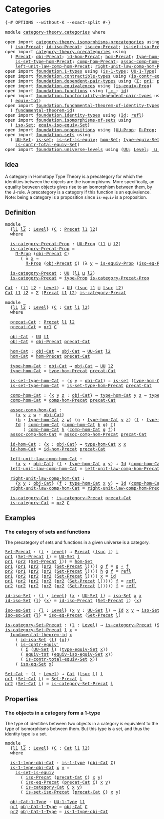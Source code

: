 # Categories

<pre class="Agda"><a id="23" class="Symbol">{-#</a> <a id="27" class="Keyword">OPTIONS</a> <a id="35" class="Pragma">--without-K</a> <a id="47" class="Pragma">--exact-split</a> <a id="61" class="Symbol">#-}</a>

<a id="66" class="Keyword">module</a> <a id="73" href="category-theory.categories.html" class="Module">category-theory.categories</a> <a id="100" class="Keyword">where</a>

<a id="107" class="Keyword">open</a> <a id="112" class="Keyword">import</a> <a id="119" href="category-theory.isomorphisms-precategories.html" class="Module">category-theory.isomorphisms-precategories</a> <a id="162" class="Keyword">using</a>
  <a id="170" class="Symbol">(</a> <a id="172" href="category-theory.isomorphisms-precategories.html#3057" class="Function">iso-Precat</a><a id="182" class="Symbol">;</a> <a id="184" href="category-theory.isomorphisms-precategories.html#4737" class="Function">id-iso-Precat</a><a id="197" class="Symbol">;</a> <a id="199" href="category-theory.isomorphisms-precategories.html#5178" class="Function">iso-eq-Precat</a><a id="212" class="Symbol">;</a> <a id="214" href="category-theory.isomorphisms-precategories.html#6041" class="Function">is-set-iso-Precat</a><a id="231" class="Symbol">)</a>
<a id="233" class="Keyword">open</a> <a id="238" class="Keyword">import</a> <a id="245" href="category-theory.precategories.html" class="Module">category-theory.precategories</a> <a id="275" class="Keyword">using</a>
  <a id="283" class="Symbol">(</a> <a id="285" href="category-theory.precategories.html#2242" class="Function">Precat</a><a id="291" class="Symbol">;</a> <a id="293" href="category-theory.precategories.html#2555" class="Function">obj-Precat</a><a id="303" class="Symbol">;</a> <a id="305" href="category-theory.precategories.html#3833" class="Function">id-hom-Precat</a><a id="318" class="Symbol">;</a> <a id="320" href="category-theory.precategories.html#2600" class="Function">hom-Precat</a><a id="330" class="Symbol">;</a> <a id="332" href="category-theory.precategories.html#2674" class="Function">type-hom-Precat</a><a id="347" class="Symbol">;</a>
    <a id="353" href="category-theory.precategories.html#2772" class="Function">is-set-type-hom-Precat</a><a id="375" class="Symbol">;</a> <a id="377" href="category-theory.precategories.html#3056" class="Function">comp-hom-Precat</a><a id="392" class="Symbol">;</a> <a id="394" href="category-theory.precategories.html#3381" class="Function">assoc-comp-hom-Precat</a><a id="415" class="Symbol">;</a>
    <a id="421" href="category-theory.precategories.html#3936" class="Function">left-unit-law-comp-hom-Precat</a><a id="450" class="Symbol">;</a> <a id="452" href="category-theory.precategories.html#4126" class="Function">right-unit-law-comp-hom-Precat</a><a id="482" class="Symbol">)</a>
<a id="484" class="Keyword">open</a> <a id="489" class="Keyword">import</a> <a id="496" href="foundation.1-types.html" class="Module">foundation.1-types</a> <a id="515" class="Keyword">using</a> <a id="521" class="Symbol">(</a><a id="522" href="foundation-core.1-types.html#654" class="Function">is-1-type</a><a id="531" class="Symbol">;</a> <a id="533" href="foundation-core.1-types.html#720" class="Function">UU-1-Type</a><a id="542" class="Symbol">)</a>
<a id="544" class="Keyword">open</a> <a id="549" class="Keyword">import</a> <a id="556" href="foundation.contractible-types.html" class="Module">foundation.contractible-types</a> <a id="586" class="Keyword">using</a> <a id="592" class="Symbol">(</a><a id="593" href="foundation-core.contractible-types.html#3806" class="Function">is-contr-equiv&#39;</a><a id="608" class="Symbol">)</a>
<a id="610" class="Keyword">open</a> <a id="615" class="Keyword">import</a> <a id="622" href="foundation.dependent-pair-types.html" class="Module">foundation.dependent-pair-types</a> <a id="654" class="Keyword">using</a> <a id="660" class="Symbol">(</a><a id="661" href="foundation-core.dependent-pair-types.html#502" class="Record">Σ</a><a id="662" class="Symbol">;</a> <a id="664" href="foundation-core.dependent-pair-types.html#592" class="Field">pr1</a><a id="667" class="Symbol">;</a> <a id="669" href="foundation-core.dependent-pair-types.html#604" class="Field">pr2</a><a id="672" class="Symbol">)</a>
<a id="674" class="Keyword">open</a> <a id="679" class="Keyword">import</a> <a id="686" href="foundation.equivalences.html" class="Module">foundation.equivalences</a> <a id="710" class="Keyword">using</a> <a id="716" class="Symbol">(</a><a id="717" href="foundation.equivalences.html#12381" class="Function">is-equiv-Prop</a><a id="730" class="Symbol">)</a>
<a id="732" class="Keyword">open</a> <a id="737" class="Keyword">import</a> <a id="744" href="foundation.functions.html" class="Module">foundation.functions</a> <a id="765" class="Keyword">using</a> <a id="771" class="Symbol">(</a><a id="772" href="foundation-core.functions.html#407" class="Function Operator">_∘_</a><a id="775" class="Symbol">;</a> <a id="777" href="foundation-core.functions.html#309" class="Function">id</a><a id="779" class="Symbol">)</a>
<a id="781" class="Keyword">open</a> <a id="786" class="Keyword">import</a> <a id="793" href="foundation.functoriality-dependent-pair-types.html" class="Module">foundation.functoriality-dependent-pair-types</a> <a id="839" class="Keyword">using</a>
  <a id="847" class="Symbol">(</a> <a id="849" href="foundation-core.functoriality-dependent-pair-types.html#6804" class="Function">equiv-tot</a><a id="858" class="Symbol">)</a>
<a id="860" class="Keyword">open</a> <a id="865" class="Keyword">import</a> <a id="872" href="foundation.fundamental-theorem-of-identity-types.html" class="Module">foundation.fundamental-theorem-of-identity-types</a> <a id="921" class="Keyword">using</a>
  <a id="929" class="Symbol">(</a> <a id="931" href="foundation-core.fundamental-theorem-of-identity-types.html#1888" class="Function">fundamental-theorem-id</a><a id="953" class="Symbol">)</a>
<a id="955" class="Keyword">open</a> <a id="960" class="Keyword">import</a> <a id="967" href="foundation.identity-types.html" class="Module">foundation.identity-types</a> <a id="993" class="Keyword">using</a> <a id="999" class="Symbol">(</a><a id="1000" href="foundation-core.identity-types.html#641" class="Datatype">Id</a><a id="1002" class="Symbol">;</a> <a id="1004" href="foundation-core.identity-types.html#694" class="InductiveConstructor">refl</a><a id="1008" class="Symbol">)</a>
<a id="1010" class="Keyword">open</a> <a id="1015" class="Keyword">import</a> <a id="1022" href="foundation.isomorphisms-of-sets.html" class="Module">foundation.isomorphisms-of-sets</a> <a id="1054" class="Keyword">using</a>
  <a id="1062" class="Symbol">(</a> <a id="1064" href="foundation.isomorphisms-of-sets.html#1361" class="Function">iso-Set</a><a id="1071" class="Symbol">;</a> <a id="1073" href="foundation.isomorphisms-of-sets.html#3013" class="Function">equiv-iso-equiv-Set</a><a id="1092" class="Symbol">)</a>
<a id="1094" class="Keyword">open</a> <a id="1099" class="Keyword">import</a> <a id="1106" href="foundation.propositions.html" class="Module">foundation.propositions</a> <a id="1130" class="Keyword">using</a> <a id="1136" class="Symbol">(</a><a id="1137" href="foundation-core.propositions.html#1380" class="Function">UU-Prop</a><a id="1144" class="Symbol">;</a> <a id="1146" href="foundation-core.propositions.html#6683" class="Function">Π-Prop</a><a id="1152" class="Symbol">;</a> <a id="1154" href="foundation-core.propositions.html#1482" class="Function">type-Prop</a><a id="1163" class="Symbol">)</a>
<a id="1165" class="Keyword">open</a> <a id="1170" class="Keyword">import</a> <a id="1177" href="foundation.sets.html" class="Module">foundation.sets</a> <a id="1193" class="Keyword">using</a>
  <a id="1201" class="Symbol">(</a> <a id="1203" href="foundation-core.sets.html#1177" class="Function">UU-Set</a><a id="1209" class="Symbol">;</a> <a id="1211" href="foundation-core.sets.html#1099" class="Function">is-set</a><a id="1217" class="Symbol">;</a> <a id="1219" href="foundation-core.sets.html#3234" class="Function">is-set-is-equiv</a><a id="1234" class="Symbol">;</a> <a id="1236" href="foundation.sets.html#3908" class="Function">hom-Set</a><a id="1243" class="Symbol">;</a> <a id="1245" href="foundation.sets.html#4543" class="Function">type-equiv-Set</a><a id="1259" class="Symbol">;</a>
    <a id="1265" href="foundation.sets.html#5028" class="Function">is-contr-total-equiv-Set</a><a id="1289" class="Symbol">)</a>
<a id="1291" class="Keyword">open</a> <a id="1296" class="Keyword">import</a> <a id="1303" href="foundation.universe-levels.html" class="Module">foundation.universe-levels</a> <a id="1330" class="Keyword">using</a> <a id="1336" class="Symbol">(</a><a id="1337" href="foundation-core.universe-levels.html#222" class="Primitive">UU</a><a id="1339" class="Symbol">;</a> <a id="1341" href="Agda.Primitive.html#597" class="Postulate">Level</a><a id="1346" class="Symbol">;</a> <a id="1348" href="Agda.Primitive.html#810" class="Primitive Operator">_⊔_</a><a id="1351" class="Symbol">;</a> <a id="1353" href="Agda.Primitive.html#780" class="Primitive">lsuc</a><a id="1357" class="Symbol">)</a>
</pre>
## Idea

A category in Homotopy Type Theory is a precategory for which the identities between the objects are the isomorphisms. More specifically, an equality between objects gives rise to an isomorphism between them, by the J-rule. A precategory is a category if this function is an equivalence. Note: being a category is a proposition since `is-equiv` is a proposition.

## Definition

<pre class="Agda"><a id="1760" class="Keyword">module</a> <a id="1767" href="category-theory.categories.html#1767" class="Module">_</a>
  <a id="1771" class="Symbol">{</a><a id="1772" href="category-theory.categories.html#1772" class="Bound">l1</a> <a id="1775" href="category-theory.categories.html#1775" class="Bound">l2</a> <a id="1778" class="Symbol">:</a> <a id="1780" href="Agda.Primitive.html#597" class="Postulate">Level</a><a id="1785" class="Symbol">}</a> <a id="1787" class="Symbol">(</a><a id="1788" href="category-theory.categories.html#1788" class="Bound">C</a> <a id="1790" class="Symbol">:</a> <a id="1792" href="category-theory.precategories.html#2242" class="Function">Precat</a> <a id="1799" href="category-theory.categories.html#1772" class="Bound">l1</a> <a id="1802" href="category-theory.categories.html#1775" class="Bound">l2</a><a id="1804" class="Symbol">)</a>
  <a id="1808" class="Keyword">where</a>

  <a id="1817" href="category-theory.categories.html#1817" class="Function">is-category-Precat-Prop</a> <a id="1841" class="Symbol">:</a> <a id="1843" href="foundation-core.propositions.html#1380" class="Function">UU-Prop</a> <a id="1851" class="Symbol">(</a><a id="1852" href="category-theory.categories.html#1772" class="Bound">l1</a> <a id="1855" href="Agda.Primitive.html#810" class="Primitive Operator">⊔</a> <a id="1857" href="category-theory.categories.html#1775" class="Bound">l2</a><a id="1859" class="Symbol">)</a>
  <a id="1863" href="category-theory.categories.html#1817" class="Function">is-category-Precat-Prop</a> <a id="1887" class="Symbol">=</a>
    <a id="1893" href="foundation-core.propositions.html#6683" class="Function">Π-Prop</a> <a id="1900" class="Symbol">(</a><a id="1901" href="category-theory.precategories.html#2555" class="Function">obj-Precat</a> <a id="1912" href="category-theory.categories.html#1788" class="Bound">C</a><a id="1913" class="Symbol">)</a>
      <a id="1921" class="Symbol">(</a> <a id="1923" class="Symbol">λ</a> <a id="1925" href="category-theory.categories.html#1925" class="Bound">x</a> <a id="1927" class="Symbol">→</a>
        <a id="1937" href="foundation-core.propositions.html#6683" class="Function">Π-Prop</a> <a id="1944" class="Symbol">(</a><a id="1945" href="category-theory.precategories.html#2555" class="Function">obj-Precat</a> <a id="1956" href="category-theory.categories.html#1788" class="Bound">C</a><a id="1957" class="Symbol">)</a> <a id="1959" class="Symbol">(λ</a> <a id="1962" href="category-theory.categories.html#1962" class="Bound">y</a> <a id="1964" class="Symbol">→</a> <a id="1966" href="foundation.equivalences.html#12381" class="Function">is-equiv-Prop</a> <a id="1980" class="Symbol">(</a><a id="1981" href="category-theory.isomorphisms-precategories.html#5178" class="Function">iso-eq-Precat</a> <a id="1995" href="category-theory.categories.html#1788" class="Bound">C</a> <a id="1997" href="category-theory.categories.html#1925" class="Bound">x</a> <a id="1999" href="category-theory.categories.html#1962" class="Bound">y</a><a id="2000" class="Symbol">)))</a>

  <a id="2007" href="category-theory.categories.html#2007" class="Function">is-category-Precat</a> <a id="2026" class="Symbol">:</a> <a id="2028" href="foundation-core.universe-levels.html#222" class="Primitive">UU</a> <a id="2031" class="Symbol">(</a><a id="2032" href="category-theory.categories.html#1772" class="Bound">l1</a> <a id="2035" href="Agda.Primitive.html#810" class="Primitive Operator">⊔</a> <a id="2037" href="category-theory.categories.html#1775" class="Bound">l2</a><a id="2039" class="Symbol">)</a>
  <a id="2043" href="category-theory.categories.html#2007" class="Function">is-category-Precat</a> <a id="2062" class="Symbol">=</a> <a id="2064" href="foundation-core.propositions.html#1482" class="Function">type-Prop</a> <a id="2074" href="category-theory.categories.html#1817" class="Function">is-category-Precat-Prop</a>

<a id="Cat"></a><a id="2099" href="category-theory.categories.html#2099" class="Function">Cat</a> <a id="2103" class="Symbol">:</a> <a id="2105" class="Symbol">(</a><a id="2106" href="category-theory.categories.html#2106" class="Bound">l1</a> <a id="2109" href="category-theory.categories.html#2109" class="Bound">l2</a> <a id="2112" class="Symbol">:</a> <a id="2114" href="Agda.Primitive.html#597" class="Postulate">Level</a><a id="2119" class="Symbol">)</a> <a id="2121" class="Symbol">→</a> <a id="2123" href="foundation-core.universe-levels.html#222" class="Primitive">UU</a> <a id="2126" class="Symbol">(</a><a id="2127" href="Agda.Primitive.html#780" class="Primitive">lsuc</a> <a id="2132" href="category-theory.categories.html#2106" class="Bound">l1</a> <a id="2135" href="Agda.Primitive.html#810" class="Primitive Operator">⊔</a> <a id="2137" href="Agda.Primitive.html#780" class="Primitive">lsuc</a> <a id="2142" href="category-theory.categories.html#2109" class="Bound">l2</a><a id="2144" class="Symbol">)</a>
<a id="2146" href="category-theory.categories.html#2099" class="Function">Cat</a> <a id="2150" href="category-theory.categories.html#2150" class="Bound">l1</a> <a id="2153" href="category-theory.categories.html#2153" class="Bound">l2</a> <a id="2156" class="Symbol">=</a> <a id="2158" href="foundation-core.dependent-pair-types.html#502" class="Record">Σ</a> <a id="2160" class="Symbol">(</a><a id="2161" href="category-theory.precategories.html#2242" class="Function">Precat</a> <a id="2168" href="category-theory.categories.html#2150" class="Bound">l1</a> <a id="2171" href="category-theory.categories.html#2153" class="Bound">l2</a><a id="2173" class="Symbol">)</a> <a id="2175" href="category-theory.categories.html#2007" class="Function">is-category-Precat</a>

<a id="2195" class="Keyword">module</a> <a id="2202" href="category-theory.categories.html#2202" class="Module">_</a>
  <a id="2206" class="Symbol">{</a><a id="2207" href="category-theory.categories.html#2207" class="Bound">l1</a> <a id="2210" href="category-theory.categories.html#2210" class="Bound">l2</a> <a id="2213" class="Symbol">:</a> <a id="2215" href="Agda.Primitive.html#597" class="Postulate">Level</a><a id="2220" class="Symbol">}</a> <a id="2222" class="Symbol">(</a><a id="2223" href="category-theory.categories.html#2223" class="Bound">C</a> <a id="2225" class="Symbol">:</a> <a id="2227" href="category-theory.categories.html#2099" class="Function">Cat</a> <a id="2231" href="category-theory.categories.html#2207" class="Bound">l1</a> <a id="2234" href="category-theory.categories.html#2210" class="Bound">l2</a><a id="2236" class="Symbol">)</a>
  <a id="2240" class="Keyword">where</a>

  <a id="2249" href="category-theory.categories.html#2249" class="Function">precat-Cat</a> <a id="2260" class="Symbol">:</a> <a id="2262" href="category-theory.precategories.html#2242" class="Function">Precat</a> <a id="2269" href="category-theory.categories.html#2207" class="Bound">l1</a> <a id="2272" href="category-theory.categories.html#2210" class="Bound">l2</a>
  <a id="2277" href="category-theory.categories.html#2249" class="Function">precat-Cat</a> <a id="2288" class="Symbol">=</a> <a id="2290" href="foundation-core.dependent-pair-types.html#592" class="Field">pr1</a> <a id="2294" href="category-theory.categories.html#2223" class="Bound">C</a>

  <a id="2299" href="category-theory.categories.html#2299" class="Function">obj-Cat</a> <a id="2307" class="Symbol">:</a> <a id="2309" href="foundation-core.universe-levels.html#222" class="Primitive">UU</a> <a id="2312" href="category-theory.categories.html#2207" class="Bound">l1</a>
  <a id="2317" href="category-theory.categories.html#2299" class="Function">obj-Cat</a> <a id="2325" class="Symbol">=</a> <a id="2327" href="category-theory.precategories.html#2555" class="Function">obj-Precat</a> <a id="2338" href="category-theory.categories.html#2249" class="Function">precat-Cat</a>

  <a id="2352" href="category-theory.categories.html#2352" class="Function">hom-Cat</a> <a id="2360" class="Symbol">:</a> <a id="2362" href="category-theory.categories.html#2299" class="Function">obj-Cat</a> <a id="2370" class="Symbol">→</a> <a id="2372" href="category-theory.categories.html#2299" class="Function">obj-Cat</a> <a id="2380" class="Symbol">→</a> <a id="2382" href="foundation-core.sets.html#1177" class="Function">UU-Set</a> <a id="2389" href="category-theory.categories.html#2210" class="Bound">l2</a>
  <a id="2394" href="category-theory.categories.html#2352" class="Function">hom-Cat</a> <a id="2402" class="Symbol">=</a> <a id="2404" href="category-theory.precategories.html#2600" class="Function">hom-Precat</a> <a id="2415" href="category-theory.categories.html#2249" class="Function">precat-Cat</a>

  <a id="2429" href="category-theory.categories.html#2429" class="Function">type-hom-Cat</a> <a id="2442" class="Symbol">:</a> <a id="2444" href="category-theory.categories.html#2299" class="Function">obj-Cat</a> <a id="2452" class="Symbol">→</a> <a id="2454" href="category-theory.categories.html#2299" class="Function">obj-Cat</a> <a id="2462" class="Symbol">→</a> <a id="2464" href="foundation-core.universe-levels.html#222" class="Primitive">UU</a> <a id="2467" href="category-theory.categories.html#2210" class="Bound">l2</a>
  <a id="2472" href="category-theory.categories.html#2429" class="Function">type-hom-Cat</a> <a id="2485" class="Symbol">=</a> <a id="2487" href="category-theory.precategories.html#2674" class="Function">type-hom-Precat</a> <a id="2503" href="category-theory.categories.html#2249" class="Function">precat-Cat</a>

  <a id="2517" href="category-theory.categories.html#2517" class="Function">is-set-type-hom-Cat</a> <a id="2537" class="Symbol">:</a> <a id="2539" class="Symbol">(</a><a id="2540" href="category-theory.categories.html#2540" class="Bound">x</a> <a id="2542" href="category-theory.categories.html#2542" class="Bound">y</a> <a id="2544" class="Symbol">:</a> <a id="2546" href="category-theory.categories.html#2299" class="Function">obj-Cat</a><a id="2553" class="Symbol">)</a> <a id="2555" class="Symbol">→</a> <a id="2557" href="foundation-core.sets.html#1099" class="Function">is-set</a> <a id="2564" class="Symbol">(</a><a id="2565" href="category-theory.categories.html#2429" class="Function">type-hom-Cat</a> <a id="2578" href="category-theory.categories.html#2540" class="Bound">x</a> <a id="2580" href="category-theory.categories.html#2542" class="Bound">y</a><a id="2581" class="Symbol">)</a>
  <a id="2585" href="category-theory.categories.html#2517" class="Function">is-set-type-hom-Cat</a> <a id="2605" class="Symbol">=</a> <a id="2607" href="category-theory.precategories.html#2772" class="Function">is-set-type-hom-Precat</a> <a id="2630" href="category-theory.categories.html#2249" class="Function">precat-Cat</a>

  <a id="2644" href="category-theory.categories.html#2644" class="Function">comp-hom-Cat</a> <a id="2657" class="Symbol">:</a> <a id="2659" class="Symbol">{</a><a id="2660" href="category-theory.categories.html#2660" class="Bound">x</a> <a id="2662" href="category-theory.categories.html#2662" class="Bound">y</a> <a id="2664" href="category-theory.categories.html#2664" class="Bound">z</a> <a id="2666" class="Symbol">:</a> <a id="2668" href="category-theory.categories.html#2299" class="Function">obj-Cat</a><a id="2675" class="Symbol">}</a> <a id="2677" class="Symbol">→</a> <a id="2679" href="category-theory.categories.html#2429" class="Function">type-hom-Cat</a> <a id="2692" href="category-theory.categories.html#2662" class="Bound">y</a> <a id="2694" href="category-theory.categories.html#2664" class="Bound">z</a> <a id="2696" class="Symbol">→</a> <a id="2698" href="category-theory.categories.html#2429" class="Function">type-hom-Cat</a> <a id="2711" href="category-theory.categories.html#2660" class="Bound">x</a> <a id="2713" href="category-theory.categories.html#2662" class="Bound">y</a> <a id="2715" class="Symbol">→</a> <a id="2717" href="category-theory.categories.html#2429" class="Function">type-hom-Cat</a> <a id="2730" href="category-theory.categories.html#2660" class="Bound">x</a> <a id="2732" href="category-theory.categories.html#2664" class="Bound">z</a>
  <a id="2736" href="category-theory.categories.html#2644" class="Function">comp-hom-Cat</a> <a id="2749" class="Symbol">=</a> <a id="2751" href="category-theory.precategories.html#3056" class="Function">comp-hom-Precat</a> <a id="2767" href="category-theory.categories.html#2249" class="Function">precat-Cat</a>

  <a id="2781" href="category-theory.categories.html#2781" class="Function">assoc-comp-hom-Cat</a> <a id="2800" class="Symbol">:</a>
    <a id="2806" class="Symbol">{</a><a id="2807" href="category-theory.categories.html#2807" class="Bound">x</a> <a id="2809" href="category-theory.categories.html#2809" class="Bound">y</a> <a id="2811" href="category-theory.categories.html#2811" class="Bound">z</a> <a id="2813" href="category-theory.categories.html#2813" class="Bound">w</a> <a id="2815" class="Symbol">:</a> <a id="2817" href="category-theory.categories.html#2299" class="Function">obj-Cat</a><a id="2824" class="Symbol">}</a>
    <a id="2830" class="Symbol">(</a><a id="2831" href="category-theory.categories.html#2831" class="Bound">h</a> <a id="2833" class="Symbol">:</a> <a id="2835" href="category-theory.categories.html#2429" class="Function">type-hom-Cat</a> <a id="2848" href="category-theory.categories.html#2811" class="Bound">z</a> <a id="2850" href="category-theory.categories.html#2813" class="Bound">w</a><a id="2851" class="Symbol">)</a> <a id="2853" class="Symbol">(</a><a id="2854" href="category-theory.categories.html#2854" class="Bound">g</a> <a id="2856" class="Symbol">:</a> <a id="2858" href="category-theory.categories.html#2429" class="Function">type-hom-Cat</a> <a id="2871" href="category-theory.categories.html#2809" class="Bound">y</a> <a id="2873" href="category-theory.categories.html#2811" class="Bound">z</a><a id="2874" class="Symbol">)</a> <a id="2876" class="Symbol">(</a><a id="2877" href="category-theory.categories.html#2877" class="Bound">f</a> <a id="2879" class="Symbol">:</a> <a id="2881" href="category-theory.categories.html#2429" class="Function">type-hom-Cat</a> <a id="2894" href="category-theory.categories.html#2807" class="Bound">x</a> <a id="2896" href="category-theory.categories.html#2809" class="Bound">y</a><a id="2897" class="Symbol">)</a> <a id="2899" class="Symbol">→</a>
    <a id="2905" href="foundation-core.identity-types.html#641" class="Datatype">Id</a> <a id="2908" class="Symbol">(</a> <a id="2910" href="category-theory.categories.html#2644" class="Function">comp-hom-Cat</a> <a id="2923" class="Symbol">(</a><a id="2924" href="category-theory.categories.html#2644" class="Function">comp-hom-Cat</a> <a id="2937" href="category-theory.categories.html#2831" class="Bound">h</a> <a id="2939" href="category-theory.categories.html#2854" class="Bound">g</a><a id="2940" class="Symbol">)</a> <a id="2942" href="category-theory.categories.html#2877" class="Bound">f</a><a id="2943" class="Symbol">)</a>
       <a id="2952" class="Symbol">(</a> <a id="2954" href="category-theory.categories.html#2644" class="Function">comp-hom-Cat</a> <a id="2967" href="category-theory.categories.html#2831" class="Bound">h</a> <a id="2969" class="Symbol">(</a><a id="2970" href="category-theory.categories.html#2644" class="Function">comp-hom-Cat</a> <a id="2983" href="category-theory.categories.html#2854" class="Bound">g</a> <a id="2985" href="category-theory.categories.html#2877" class="Bound">f</a><a id="2986" class="Symbol">))</a>
  <a id="2991" href="category-theory.categories.html#2781" class="Function">assoc-comp-hom-Cat</a> <a id="3010" class="Symbol">=</a> <a id="3012" href="category-theory.precategories.html#3381" class="Function">assoc-comp-hom-Precat</a> <a id="3034" href="category-theory.categories.html#2249" class="Function">precat-Cat</a>

  <a id="3048" href="category-theory.categories.html#3048" class="Function">id-hom-Cat</a> <a id="3059" class="Symbol">:</a> <a id="3061" class="Symbol">{</a><a id="3062" href="category-theory.categories.html#3062" class="Bound">x</a> <a id="3064" class="Symbol">:</a> <a id="3066" href="category-theory.categories.html#2299" class="Function">obj-Cat</a><a id="3073" class="Symbol">}</a> <a id="3075" class="Symbol">→</a> <a id="3077" href="category-theory.categories.html#2429" class="Function">type-hom-Cat</a> <a id="3090" href="category-theory.categories.html#3062" class="Bound">x</a> <a id="3092" href="category-theory.categories.html#3062" class="Bound">x</a>
  <a id="3096" href="category-theory.categories.html#3048" class="Function">id-hom-Cat</a> <a id="3107" class="Symbol">=</a> <a id="3109" href="category-theory.precategories.html#3833" class="Function">id-hom-Precat</a> <a id="3123" href="category-theory.categories.html#2249" class="Function">precat-Cat</a>

  <a id="3137" href="category-theory.categories.html#3137" class="Function">left-unit-law-comp-hom-Cat</a> <a id="3164" class="Symbol">:</a>
    <a id="3170" class="Symbol">{</a><a id="3171" href="category-theory.categories.html#3171" class="Bound">x</a> <a id="3173" href="category-theory.categories.html#3173" class="Bound">y</a> <a id="3175" class="Symbol">:</a> <a id="3177" href="category-theory.categories.html#2299" class="Function">obj-Cat</a><a id="3184" class="Symbol">}</a> <a id="3186" class="Symbol">(</a><a id="3187" href="category-theory.categories.html#3187" class="Bound">f</a> <a id="3189" class="Symbol">:</a> <a id="3191" href="category-theory.categories.html#2429" class="Function">type-hom-Cat</a> <a id="3204" href="category-theory.categories.html#3171" class="Bound">x</a> <a id="3206" href="category-theory.categories.html#3173" class="Bound">y</a><a id="3207" class="Symbol">)</a> <a id="3209" class="Symbol">→</a> <a id="3211" href="foundation-core.identity-types.html#641" class="Datatype">Id</a> <a id="3214" class="Symbol">(</a><a id="3215" href="category-theory.categories.html#2644" class="Function">comp-hom-Cat</a> <a id="3228" href="category-theory.categories.html#3048" class="Function">id-hom-Cat</a> <a id="3239" href="category-theory.categories.html#3187" class="Bound">f</a><a id="3240" class="Symbol">)</a> <a id="3242" href="category-theory.categories.html#3187" class="Bound">f</a>
  <a id="3246" href="category-theory.categories.html#3137" class="Function">left-unit-law-comp-hom-Cat</a> <a id="3273" class="Symbol">=</a> <a id="3275" href="category-theory.precategories.html#3936" class="Function">left-unit-law-comp-hom-Precat</a> <a id="3305" href="category-theory.categories.html#2249" class="Function">precat-Cat</a>

  <a id="3319" href="category-theory.categories.html#3319" class="Function">right-unit-law-comp-hom-Cat</a> <a id="3347" class="Symbol">:</a>
    <a id="3353" class="Symbol">{</a><a id="3354" href="category-theory.categories.html#3354" class="Bound">x</a> <a id="3356" href="category-theory.categories.html#3356" class="Bound">y</a> <a id="3358" class="Symbol">:</a> <a id="3360" href="category-theory.categories.html#2299" class="Function">obj-Cat</a><a id="3367" class="Symbol">}</a> <a id="3369" class="Symbol">(</a><a id="3370" href="category-theory.categories.html#3370" class="Bound">f</a> <a id="3372" class="Symbol">:</a> <a id="3374" href="category-theory.categories.html#2429" class="Function">type-hom-Cat</a> <a id="3387" href="category-theory.categories.html#3354" class="Bound">x</a> <a id="3389" href="category-theory.categories.html#3356" class="Bound">y</a><a id="3390" class="Symbol">)</a> <a id="3392" class="Symbol">→</a> <a id="3394" href="foundation-core.identity-types.html#641" class="Datatype">Id</a> <a id="3397" class="Symbol">(</a><a id="3398" href="category-theory.categories.html#2644" class="Function">comp-hom-Cat</a> <a id="3411" href="category-theory.categories.html#3370" class="Bound">f</a> <a id="3413" href="category-theory.categories.html#3048" class="Function">id-hom-Cat</a><a id="3423" class="Symbol">)</a> <a id="3425" href="category-theory.categories.html#3370" class="Bound">f</a>
  <a id="3429" href="category-theory.categories.html#3319" class="Function">right-unit-law-comp-hom-Cat</a> <a id="3457" class="Symbol">=</a> <a id="3459" href="category-theory.precategories.html#4126" class="Function">right-unit-law-comp-hom-Precat</a> <a id="3490" href="category-theory.categories.html#2249" class="Function">precat-Cat</a>

  <a id="3504" href="category-theory.categories.html#3504" class="Function">is-category-Cat</a> <a id="3520" class="Symbol">:</a> <a id="3522" href="category-theory.categories.html#2007" class="Function">is-category-Precat</a> <a id="3541" href="category-theory.categories.html#2249" class="Function">precat-Cat</a>
  <a id="3554" href="category-theory.categories.html#3504" class="Function">is-category-Cat</a> <a id="3570" class="Symbol">=</a> <a id="3572" href="foundation-core.dependent-pair-types.html#604" class="Field">pr2</a> <a id="3576" href="category-theory.categories.html#2223" class="Bound">C</a>
</pre>
## Examples

### The category of sets and functions

The precategory of sets and functions in a given universe is a category.

<pre class="Agda"><a id="Set-Precat"></a><a id="3718" href="category-theory.categories.html#3718" class="Function">Set-Precat</a> <a id="3729" class="Symbol">:</a> <a id="3731" class="Symbol">(</a><a id="3732" href="category-theory.categories.html#3732" class="Bound">l</a> <a id="3734" class="Symbol">:</a> <a id="3736" href="Agda.Primitive.html#597" class="Postulate">Level</a><a id="3741" class="Symbol">)</a> <a id="3743" class="Symbol">→</a> <a id="3745" href="category-theory.precategories.html#2242" class="Function">Precat</a> <a id="3752" class="Symbol">(</a><a id="3753" href="Agda.Primitive.html#780" class="Primitive">lsuc</a> <a id="3758" href="category-theory.categories.html#3732" class="Bound">l</a><a id="3759" class="Symbol">)</a> <a id="3761" href="category-theory.categories.html#3732" class="Bound">l</a>
<a id="3763" href="foundation-core.dependent-pair-types.html#592" class="Field">pr1</a> <a id="3767" class="Symbol">(</a><a id="3768" href="category-theory.categories.html#3718" class="Function">Set-Precat</a> <a id="3779" href="category-theory.categories.html#3779" class="Bound">l</a><a id="3780" class="Symbol">)</a> <a id="3782" class="Symbol">=</a> <a id="3784" href="foundation-core.sets.html#1177" class="Function">UU-Set</a> <a id="3791" href="category-theory.categories.html#3779" class="Bound">l</a>
<a id="3793" href="foundation-core.dependent-pair-types.html#592" class="Field">pr1</a> <a id="3797" class="Symbol">(</a><a id="3798" href="foundation-core.dependent-pair-types.html#604" class="Field">pr2</a> <a id="3802" class="Symbol">(</a><a id="3803" href="category-theory.categories.html#3718" class="Function">Set-Precat</a> <a id="3814" href="category-theory.categories.html#3814" class="Bound">l</a><a id="3815" class="Symbol">))</a> <a id="3818" class="Symbol">=</a> <a id="3820" href="foundation.sets.html#3908" class="Function">hom-Set</a>
<a id="3828" href="foundation-core.dependent-pair-types.html#592" class="Field">pr1</a> <a id="3832" class="Symbol">(</a><a id="3833" href="foundation-core.dependent-pair-types.html#592" class="Field">pr1</a> <a id="3837" class="Symbol">(</a><a id="3838" href="foundation-core.dependent-pair-types.html#604" class="Field">pr2</a> <a id="3842" class="Symbol">(</a><a id="3843" href="foundation-core.dependent-pair-types.html#604" class="Field">pr2</a> <a id="3847" class="Symbol">(</a><a id="3848" href="category-theory.categories.html#3718" class="Function">Set-Precat</a> <a id="3859" href="category-theory.categories.html#3859" class="Bound">l</a><a id="3860" class="Symbol">))))</a> <a id="3865" href="category-theory.categories.html#3865" class="Bound">g</a> <a id="3867" href="category-theory.categories.html#3867" class="Bound">f</a> <a id="3869" class="Symbol">=</a> <a id="3871" href="category-theory.categories.html#3865" class="Bound">g</a> <a id="3873" href="foundation-core.functions.html#407" class="Function Operator">∘</a> <a id="3875" href="category-theory.categories.html#3867" class="Bound">f</a>
<a id="3877" href="foundation-core.dependent-pair-types.html#604" class="Field">pr2</a> <a id="3881" class="Symbol">(</a><a id="3882" href="foundation-core.dependent-pair-types.html#592" class="Field">pr1</a> <a id="3886" class="Symbol">(</a><a id="3887" href="foundation-core.dependent-pair-types.html#604" class="Field">pr2</a> <a id="3891" class="Symbol">(</a><a id="3892" href="foundation-core.dependent-pair-types.html#604" class="Field">pr2</a> <a id="3896" class="Symbol">(</a><a id="3897" href="category-theory.categories.html#3718" class="Function">Set-Precat</a> <a id="3908" href="category-theory.categories.html#3908" class="Bound">l</a><a id="3909" class="Symbol">))))</a> <a id="3914" href="category-theory.categories.html#3914" class="Bound">h</a> <a id="3916" href="category-theory.categories.html#3916" class="Bound">g</a> <a id="3918" href="category-theory.categories.html#3918" class="Bound">f</a> <a id="3920" class="Symbol">=</a> <a id="3922" href="foundation-core.identity-types.html#694" class="InductiveConstructor">refl</a>
<a id="3927" href="foundation-core.dependent-pair-types.html#592" class="Field">pr1</a> <a id="3931" class="Symbol">(</a><a id="3932" href="foundation-core.dependent-pair-types.html#604" class="Field">pr2</a> <a id="3936" class="Symbol">(</a><a id="3937" href="foundation-core.dependent-pair-types.html#604" class="Field">pr2</a> <a id="3941" class="Symbol">(</a><a id="3942" href="foundation-core.dependent-pair-types.html#604" class="Field">pr2</a> <a id="3946" class="Symbol">(</a><a id="3947" href="category-theory.categories.html#3718" class="Function">Set-Precat</a> <a id="3958" href="category-theory.categories.html#3958" class="Bound">l</a><a id="3959" class="Symbol">))))</a> <a id="3964" href="category-theory.categories.html#3964" class="Bound">x</a> <a id="3966" class="Symbol">=</a> <a id="3968" href="foundation-core.functions.html#309" class="Function">id</a>
<a id="3971" href="foundation-core.dependent-pair-types.html#592" class="Field">pr1</a> <a id="3975" class="Symbol">(</a><a id="3976" href="foundation-core.dependent-pair-types.html#604" class="Field">pr2</a> <a id="3980" class="Symbol">(</a><a id="3981" href="foundation-core.dependent-pair-types.html#604" class="Field">pr2</a> <a id="3985" class="Symbol">(</a><a id="3986" href="foundation-core.dependent-pair-types.html#604" class="Field">pr2</a> <a id="3990" class="Symbol">(</a><a id="3991" href="foundation-core.dependent-pair-types.html#604" class="Field">pr2</a> <a id="3995" class="Symbol">(</a><a id="3996" href="category-theory.categories.html#3718" class="Function">Set-Precat</a> <a id="4007" href="category-theory.categories.html#4007" class="Bound">l</a><a id="4008" class="Symbol">)))))</a> <a id="4014" href="category-theory.categories.html#4014" class="Bound">f</a> <a id="4016" class="Symbol">=</a> <a id="4018" href="foundation-core.identity-types.html#694" class="InductiveConstructor">refl</a>
<a id="4023" href="foundation-core.dependent-pair-types.html#604" class="Field">pr2</a> <a id="4027" class="Symbol">(</a><a id="4028" href="foundation-core.dependent-pair-types.html#604" class="Field">pr2</a> <a id="4032" class="Symbol">(</a><a id="4033" href="foundation-core.dependent-pair-types.html#604" class="Field">pr2</a> <a id="4037" class="Symbol">(</a><a id="4038" href="foundation-core.dependent-pair-types.html#604" class="Field">pr2</a> <a id="4042" class="Symbol">(</a><a id="4043" href="foundation-core.dependent-pair-types.html#604" class="Field">pr2</a> <a id="4047" class="Symbol">(</a><a id="4048" href="category-theory.categories.html#3718" class="Function">Set-Precat</a> <a id="4059" href="category-theory.categories.html#4059" class="Bound">l</a><a id="4060" class="Symbol">)))))</a> <a id="4066" href="category-theory.categories.html#4066" class="Bound">f</a> <a id="4068" class="Symbol">=</a> <a id="4070" href="foundation-core.identity-types.html#694" class="InductiveConstructor">refl</a>

<a id="id-iso-Set"></a><a id="4076" href="category-theory.categories.html#4076" class="Function">id-iso-Set</a> <a id="4087" class="Symbol">:</a> <a id="4089" class="Symbol">{</a><a id="4090" href="category-theory.categories.html#4090" class="Bound">l</a> <a id="4092" class="Symbol">:</a> <a id="4094" href="Agda.Primitive.html#597" class="Postulate">Level</a><a id="4099" class="Symbol">}</a> <a id="4101" class="Symbol">{</a><a id="4102" href="category-theory.categories.html#4102" class="Bound">x</a> <a id="4104" class="Symbol">:</a> <a id="4106" href="foundation-core.sets.html#1177" class="Function">UU-Set</a> <a id="4113" href="category-theory.categories.html#4090" class="Bound">l</a><a id="4114" class="Symbol">}</a> <a id="4116" class="Symbol">→</a> <a id="4118" href="foundation.isomorphisms-of-sets.html#1361" class="Function">iso-Set</a> <a id="4126" href="category-theory.categories.html#4102" class="Bound">x</a> <a id="4128" href="category-theory.categories.html#4102" class="Bound">x</a>
<a id="4130" href="category-theory.categories.html#4076" class="Function">id-iso-Set</a> <a id="4141" class="Symbol">{</a><a id="4142" href="category-theory.categories.html#4142" class="Bound">l</a><a id="4143" class="Symbol">}</a> <a id="4145" class="Symbol">{</a><a id="4146" href="category-theory.categories.html#4146" class="Bound">x</a><a id="4147" class="Symbol">}</a> <a id="4149" class="Symbol">=</a> <a id="4151" href="category-theory.isomorphisms-precategories.html#4737" class="Function">id-iso-Precat</a> <a id="4165" class="Symbol">(</a><a id="4166" href="category-theory.categories.html#3718" class="Function">Set-Precat</a> <a id="4177" href="category-theory.categories.html#4142" class="Bound">l</a><a id="4178" class="Symbol">)</a> <a id="4180" class="Symbol">{</a><a id="4181" href="category-theory.categories.html#4146" class="Bound">x</a><a id="4182" class="Symbol">}</a>

<a id="iso-eq-Set"></a><a id="4185" href="category-theory.categories.html#4185" class="Function">iso-eq-Set</a> <a id="4196" class="Symbol">:</a> <a id="4198" class="Symbol">{</a><a id="4199" href="category-theory.categories.html#4199" class="Bound">l</a> <a id="4201" class="Symbol">:</a> <a id="4203" href="Agda.Primitive.html#597" class="Postulate">Level</a><a id="4208" class="Symbol">}</a> <a id="4210" class="Symbol">(</a><a id="4211" href="category-theory.categories.html#4211" class="Bound">x</a> <a id="4213" href="category-theory.categories.html#4213" class="Bound">y</a> <a id="4215" class="Symbol">:</a> <a id="4217" href="foundation-core.sets.html#1177" class="Function">UU-Set</a> <a id="4224" href="category-theory.categories.html#4199" class="Bound">l</a><a id="4225" class="Symbol">)</a> <a id="4227" class="Symbol">→</a> <a id="4229" href="foundation-core.identity-types.html#641" class="Datatype">Id</a> <a id="4232" href="category-theory.categories.html#4211" class="Bound">x</a> <a id="4234" href="category-theory.categories.html#4213" class="Bound">y</a> <a id="4236" class="Symbol">→</a> <a id="4238" href="foundation.isomorphisms-of-sets.html#1361" class="Function">iso-Set</a> <a id="4246" href="category-theory.categories.html#4211" class="Bound">x</a> <a id="4248" href="category-theory.categories.html#4213" class="Bound">y</a>
<a id="4250" href="category-theory.categories.html#4185" class="Function">iso-eq-Set</a> <a id="4261" class="Symbol">{</a><a id="4262" href="category-theory.categories.html#4262" class="Bound">l</a><a id="4263" class="Symbol">}</a> <a id="4265" class="Symbol">=</a> <a id="4267" href="category-theory.isomorphisms-precategories.html#5178" class="Function">iso-eq-Precat</a> <a id="4281" class="Symbol">(</a><a id="4282" href="category-theory.categories.html#3718" class="Function">Set-Precat</a> <a id="4293" href="category-theory.categories.html#4262" class="Bound">l</a><a id="4294" class="Symbol">)</a>

<a id="is-category-Set-Precat"></a><a id="4297" href="category-theory.categories.html#4297" class="Function">is-category-Set-Precat</a> <a id="4320" class="Symbol">:</a> <a id="4322" class="Symbol">(</a><a id="4323" href="category-theory.categories.html#4323" class="Bound">l</a> <a id="4325" class="Symbol">:</a> <a id="4327" href="Agda.Primitive.html#597" class="Postulate">Level</a><a id="4332" class="Symbol">)</a> <a id="4334" class="Symbol">→</a> <a id="4336" href="category-theory.categories.html#2007" class="Function">is-category-Precat</a> <a id="4355" class="Symbol">(</a><a id="4356" href="category-theory.categories.html#3718" class="Function">Set-Precat</a> <a id="4367" href="category-theory.categories.html#4323" class="Bound">l</a><a id="4368" class="Symbol">)</a>
<a id="4370" href="category-theory.categories.html#4297" class="Function">is-category-Set-Precat</a> <a id="4393" href="category-theory.categories.html#4393" class="Bound">l</a> <a id="4395" href="category-theory.categories.html#4395" class="Bound">x</a> <a id="4397" class="Symbol">=</a>
  <a id="4401" href="foundation-core.fundamental-theorem-of-identity-types.html#1888" class="Function">fundamental-theorem-id</a> <a id="4424" href="category-theory.categories.html#4395" class="Bound">x</a>
    <a id="4430" class="Symbol">(</a> <a id="4432" href="category-theory.categories.html#4076" class="Function">id-iso-Set</a> <a id="4443" class="Symbol">{</a><a id="4444" href="category-theory.categories.html#4393" class="Bound">l</a><a id="4445" class="Symbol">}</a> <a id="4447" class="Symbol">{</a><a id="4448" href="category-theory.categories.html#4395" class="Bound">x</a><a id="4449" class="Symbol">})</a>
    <a id="4456" class="Symbol">(</a> <a id="4458" href="foundation-core.contractible-types.html#3806" class="Function">is-contr-equiv&#39;</a>
      <a id="4480" class="Symbol">(</a> <a id="4482" href="foundation-core.dependent-pair-types.html#502" class="Record">Σ</a> <a id="4484" class="Symbol">(</a><a id="4485" href="foundation-core.sets.html#1177" class="Function">UU-Set</a> <a id="4492" href="category-theory.categories.html#4393" class="Bound">l</a><a id="4493" class="Symbol">)</a> <a id="4495" class="Symbol">(</a><a id="4496" href="foundation.sets.html#4543" class="Function">type-equiv-Set</a> <a id="4511" href="category-theory.categories.html#4395" class="Bound">x</a><a id="4512" class="Symbol">))</a>
      <a id="4521" class="Symbol">(</a> <a id="4523" href="foundation-core.functoriality-dependent-pair-types.html#6804" class="Function">equiv-tot</a> <a id="4533" class="Symbol">(</a><a id="4534" href="foundation.isomorphisms-of-sets.html#3013" class="Function">equiv-iso-equiv-Set</a> <a id="4554" href="category-theory.categories.html#4395" class="Bound">x</a><a id="4555" class="Symbol">))</a>
      <a id="4564" class="Symbol">(</a> <a id="4566" href="foundation.sets.html#5028" class="Function">is-contr-total-equiv-Set</a> <a id="4591" href="category-theory.categories.html#4395" class="Bound">x</a><a id="4592" class="Symbol">))</a>
    <a id="4599" class="Symbol">(</a> <a id="4601" href="category-theory.categories.html#4185" class="Function">iso-eq-Set</a> <a id="4612" href="category-theory.categories.html#4395" class="Bound">x</a><a id="4613" class="Symbol">)</a>

<a id="Set-Cat"></a><a id="4616" href="category-theory.categories.html#4616" class="Function">Set-Cat</a> <a id="4624" class="Symbol">:</a> <a id="4626" class="Symbol">(</a><a id="4627" href="category-theory.categories.html#4627" class="Bound">l</a> <a id="4629" class="Symbol">:</a> <a id="4631" href="Agda.Primitive.html#597" class="Postulate">Level</a><a id="4636" class="Symbol">)</a> <a id="4638" class="Symbol">→</a> <a id="4640" href="category-theory.categories.html#2099" class="Function">Cat</a> <a id="4644" class="Symbol">(</a><a id="4645" href="Agda.Primitive.html#780" class="Primitive">lsuc</a> <a id="4650" href="category-theory.categories.html#4627" class="Bound">l</a><a id="4651" class="Symbol">)</a> <a id="4653" href="category-theory.categories.html#4627" class="Bound">l</a>
<a id="4655" href="foundation-core.dependent-pair-types.html#592" class="Field">pr1</a> <a id="4659" class="Symbol">(</a><a id="4660" href="category-theory.categories.html#4616" class="Function">Set-Cat</a> <a id="4668" href="category-theory.categories.html#4668" class="Bound">l</a><a id="4669" class="Symbol">)</a> <a id="4671" class="Symbol">=</a> <a id="4673" href="category-theory.categories.html#3718" class="Function">Set-Precat</a> <a id="4684" href="category-theory.categories.html#4668" class="Bound">l</a>
<a id="4686" href="foundation-core.dependent-pair-types.html#604" class="Field">pr2</a> <a id="4690" class="Symbol">(</a><a id="4691" href="category-theory.categories.html#4616" class="Function">Set-Cat</a> <a id="4699" href="category-theory.categories.html#4699" class="Bound">l</a><a id="4700" class="Symbol">)</a> <a id="4702" class="Symbol">=</a> <a id="4704" href="category-theory.categories.html#4297" class="Function">is-category-Set-Precat</a> <a id="4727" href="category-theory.categories.html#4699" class="Bound">l</a>
</pre>
## Properties

### The objects in a category form a 1-type

The type of identities between two objects in a category is equivalent to the type of isomorphisms between them. But this type is a set, and thus the identity type is a set.

<pre class="Agda"><a id="4977" class="Keyword">module</a> <a id="4984" href="category-theory.categories.html#4984" class="Module">_</a>
  <a id="4988" class="Symbol">{</a><a id="4989" href="category-theory.categories.html#4989" class="Bound">l1</a> <a id="4992" href="category-theory.categories.html#4992" class="Bound">l2</a> <a id="4995" class="Symbol">:</a> <a id="4997" href="Agda.Primitive.html#597" class="Postulate">Level</a><a id="5002" class="Symbol">}</a> <a id="5004" class="Symbol">(</a><a id="5005" href="category-theory.categories.html#5005" class="Bound">C</a> <a id="5007" class="Symbol">:</a> <a id="5009" href="category-theory.categories.html#2099" class="Function">Cat</a> <a id="5013" href="category-theory.categories.html#4989" class="Bound">l1</a> <a id="5016" href="category-theory.categories.html#4992" class="Bound">l2</a><a id="5018" class="Symbol">)</a>
  <a id="5022" class="Keyword">where</a>

  <a id="5031" href="category-theory.categories.html#5031" class="Function">is-1-type-obj-Cat</a> <a id="5049" class="Symbol">:</a> <a id="5051" href="foundation-core.1-types.html#654" class="Function">is-1-type</a> <a id="5061" class="Symbol">(</a><a id="5062" href="category-theory.categories.html#2299" class="Function">obj-Cat</a> <a id="5070" href="category-theory.categories.html#5005" class="Bound">C</a><a id="5071" class="Symbol">)</a>
  <a id="5075" href="category-theory.categories.html#5031" class="Function">is-1-type-obj-Cat</a> <a id="5093" href="category-theory.categories.html#5093" class="Bound">x</a> <a id="5095" href="category-theory.categories.html#5095" class="Bound">y</a> <a id="5097" class="Symbol">=</a>
    <a id="5103" href="foundation-core.sets.html#3234" class="Function">is-set-is-equiv</a>
      <a id="5125" class="Symbol">(</a> <a id="5127" href="category-theory.isomorphisms-precategories.html#3057" class="Function">iso-Precat</a> <a id="5138" class="Symbol">(</a><a id="5139" href="category-theory.categories.html#2249" class="Function">precat-Cat</a> <a id="5150" href="category-theory.categories.html#5005" class="Bound">C</a><a id="5151" class="Symbol">)</a> <a id="5153" href="category-theory.categories.html#5093" class="Bound">x</a> <a id="5155" href="category-theory.categories.html#5095" class="Bound">y</a><a id="5156" class="Symbol">)</a>
      <a id="5164" class="Symbol">(</a> <a id="5166" href="category-theory.isomorphisms-precategories.html#5178" class="Function">iso-eq-Precat</a> <a id="5180" class="Symbol">(</a><a id="5181" href="category-theory.categories.html#2249" class="Function">precat-Cat</a> <a id="5192" href="category-theory.categories.html#5005" class="Bound">C</a><a id="5193" class="Symbol">)</a> <a id="5195" href="category-theory.categories.html#5093" class="Bound">x</a> <a id="5197" href="category-theory.categories.html#5095" class="Bound">y</a><a id="5198" class="Symbol">)</a>
      <a id="5206" class="Symbol">(</a> <a id="5208" href="category-theory.categories.html#3504" class="Function">is-category-Cat</a> <a id="5224" href="category-theory.categories.html#5005" class="Bound">C</a> <a id="5226" href="category-theory.categories.html#5093" class="Bound">x</a> <a id="5228" href="category-theory.categories.html#5095" class="Bound">y</a><a id="5229" class="Symbol">)</a>
      <a id="5237" class="Symbol">(</a> <a id="5239" href="category-theory.isomorphisms-precategories.html#6041" class="Function">is-set-iso-Precat</a> <a id="5257" class="Symbol">(</a><a id="5258" href="category-theory.categories.html#2249" class="Function">precat-Cat</a> <a id="5269" href="category-theory.categories.html#5005" class="Bound">C</a><a id="5270" class="Symbol">)</a> <a id="5272" href="category-theory.categories.html#5093" class="Bound">x</a> <a id="5274" href="category-theory.categories.html#5095" class="Bound">y</a><a id="5275" class="Symbol">)</a>

  <a id="5280" href="category-theory.categories.html#5280" class="Function">obj-Cat-1-Type</a> <a id="5295" class="Symbol">:</a> <a id="5297" href="foundation-core.1-types.html#720" class="Function">UU-1-Type</a> <a id="5307" href="category-theory.categories.html#4989" class="Bound">l1</a>
  <a id="5312" href="foundation-core.dependent-pair-types.html#592" class="Field">pr1</a> <a id="5316" href="category-theory.categories.html#5280" class="Function">obj-Cat-1-Type</a> <a id="5331" class="Symbol">=</a> <a id="5333" href="category-theory.categories.html#2299" class="Function">obj-Cat</a> <a id="5341" href="category-theory.categories.html#5005" class="Bound">C</a>
  <a id="5345" href="foundation-core.dependent-pair-types.html#604" class="Field">pr2</a> <a id="5349" href="category-theory.categories.html#5280" class="Function">obj-Cat-1-Type</a> <a id="5364" class="Symbol">=</a> <a id="5366" href="category-theory.categories.html#5031" class="Function">is-1-type-obj-Cat</a>
</pre>